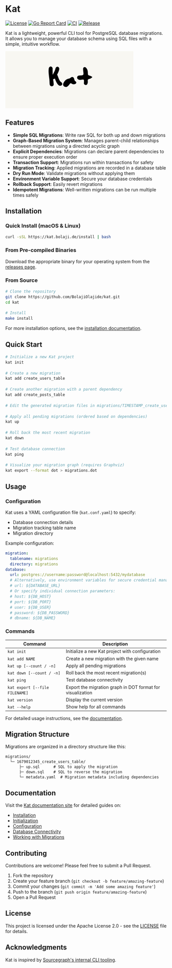 # Kat

[![License](https://img.shields.io/badge/License-Apache%202.0-blue.svg)](https://github.com/BolajiOlajide/kat/blob/main/LICENSE)
[![Go Report Card](https://goreportcard.com/badge/github.com/BolajiOlajide/kat)](https://goreportcard.com/report/github.com/BolajiOlajide/kat)
[![CI](https://github.com/BolajiOlajide/kat/actions/workflows/ci.yml/badge.svg)](https://github.com/BolajiOlajide/kat/actions/workflows/ci.yml)
[![Release](https://github.com/BolajiOlajide/kat/actions/workflows/release.yml/badge.svg)](https://github.com/BolajiOlajide/kat/actions/workflows/release.yml)

Kat is a lightweight, powerful CLI tool for PostgreSQL database migrations. It allows you to manage your database schema using SQL files with a simple, intuitive workflow.

![Kat Banner](doc/assets/images/layout/logo.png)

## Features

- **Simple SQL Migrations**: Write raw SQL for both up and down migrations
- **Graph-Based Migration System**: Manages parent-child relationships between migrations using a directed acyclic graph
- **Explicit Dependencies**: Migrations can declare parent dependencies to ensure proper execution order
- **Transaction Support**: Migrations run within transactions for safety
- **Migration Tracking**: Applied migrations are recorded in a database table
- **Dry Run Mode**: Validate migrations without applying them
- **Environment Variable Support**: Secure your database credentials
- **Rollback Support**: Easily revert migrations
- **Idempotent Migrations**: Well-written migrations can be run multiple times safely

## Installation

### Quick Install (macOS & Linux)

```bash
curl -sSL https://kat.bolaji.de/install | bash
```

### From Pre-compiled Binaries

Download the appropriate binary for your operating system from the [releases page](https://github.com/BolajiOlajide/kat/releases).

### From Source

```bash
# Clone the repository
git clone https://github.com/BolajiOlajide/kat.git
cd kat

# Install
make install
```

For more installation options, see the [installation documentation](https://kat.bolaji.de/install/).

## Quick Start

```bash
# Initialize a new Kat project
kat init

# Create a new migration
kat add create_users_table

# Create another migration with a parent dependency
kat add create_posts_table

# Edit the generated migration files in migrations/TIMESTAMP_create_users_table/

# Apply all pending migrations (ordered based on dependencies)
kat up

# Roll back the most recent migration
kat down

# Test database connection
kat ping

# Visualize your migration graph (requires Graphviz)
kat export --format dot > migrations.dot
```

## Usage

### Configuration

Kat uses a YAML configuration file (`kat.conf.yaml`) to specify:
- Database connection details
- Migration tracking table name
- Migration directory

Example configuration:

```yaml
migration:
  tablename: migrations
  directory: migrations
database:
  url: postgres://username:password@localhost:5432/mydatabase
  # Alternatively, use environment variables for secure credential management:
  # url: ${DATABASE_URL}
  # Or specify individual connection parameters:
  # host: ${DB_HOST}
  # port: ${DB_PORT}
  # user: ${DB_USER}
  # password: ${DB_PASSWORD}
  # dbname: ${DB_NAME}
```

### Commands

| Command                        | Description |
|--------------------------------|-------------|
| `kat init`                     | Initialize a new Kat project with configuration |
| `kat add NAME`                 | Create a new migration with the given name |
| `kat up [--count / -n]`        | Apply all pending migrations |
| `kat down [--count / -n]`      | Roll back the most recent migration(s) |
| `kat ping`                     | Test database connectivity |
| `kat export [--file FILENAME]` | Export the migration graph in DOT format for visualization |
| `kat version`                  | Display the current version |
| `kat --help`                   | Show help for all commands |

For detailed usage instructions, see the [documentation](https://kat.bolaji.de/).

## Migration Structure

Migrations are organized in a directory structure like this:

```
migrations/
  └─ 1679012345_create_users_table/
      ├─ up.sql      # SQL to apply the migration
      ├─ down.sql    # SQL to reverse the migration
      └─ metadata.yaml  # Migration metadata including dependencies
```

## Documentation

Visit the [Kat documentation site](https://kat.bolaji.de/) for detailed guides on:

- [Installation](https://kat.bolaji.de/installation/)
- [Initialization](https://kat.bolaji.de/init/)
- [Configuration](https://kat.bolaji.de/config/)
- [Database Connectivity](https://kat.bolaji.de/ping/)
- [Working with Migrations](https://kat.bolaji.de/migration/)

## Contributing

Contributions are welcome! Please feel free to submit a Pull Request.

1. Fork the repository
2. Create your feature branch (`git checkout -b feature/amazing-feature`)
3. Commit your changes (`git commit -m 'Add some amazing feature'`)
4. Push to the branch (`git push origin feature/amazing-feature`)
5. Open a Pull Request

## License

This project is licensed under the Apache License 2.0 - see the [LICENSE](LICENSE) file for details.

## Acknowledgments

Kat is inspired by [Sourcegraph's internal CLI tooling](https://github.com/sourcegraph/sourcegraph-public-snapshot/tree/main/dev/sg).
